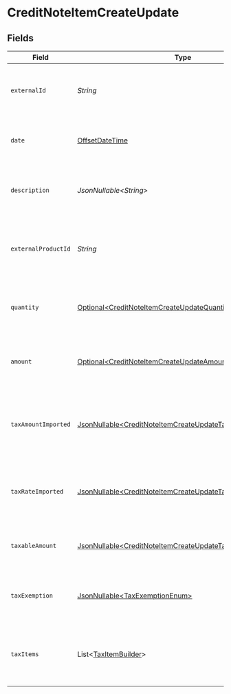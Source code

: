 # CreditNoteItemCreateUpdate


## Fields

| Field                                                                                                                                | Type                                                                                                                                 | Required                                                                                                                             | Description                                                                                                                          |
| ------------------------------------------------------------------------------------------------------------------------------------ | ------------------------------------------------------------------------------------------------------------------------------------ | ------------------------------------------------------------------------------------------------------------------------------------ | ------------------------------------------------------------------------------------------------------------------------------------ |
| `externalId`                                                                                                                         | *String*                                                                                                                             | :heavy_check_mark:                                                                                                                   | Unique identifier for the credit note item in the external system.                                                                   |
| `date`                                                                                                                               | [OffsetDateTime](https://docs.oracle.com/javase/8/docs/api/java/time/OffsetDateTime.html)                                            | :heavy_check_mark:                                                                                                                   | Date when the credit note item was issued or created.                                                                                |
| `description`                                                                                                                        | *JsonNullable\<String>*                                                                                                              | :heavy_minus_sign:                                                                                                                   | Brief explanation or details about the credit note item.                                                                             |
| `externalProductId`                                                                                                                  | *String*                                                                                                                             | :heavy_check_mark:                                                                                                                   | Unique identifier for the associated product in the external system.                                                                 |
| `quantity`                                                                                                                           | [Optional\<CreditNoteItemCreateUpdateQuantity>](../../models/components/CreditNoteItemCreateUpdateQuantity.md)                       | :heavy_minus_sign:                                                                                                                   | Number of units or amount of the product being credited.                                                                             |
| `amount`                                                                                                                             | [Optional\<CreditNoteItemCreateUpdateAmount>](../../models/components/CreditNoteItemCreateUpdateAmount.md)                           | :heavy_minus_sign:                                                                                                                   | Total monetary value of the credit note item before taxes.                                                                           |
| `taxAmountImported`                                                                                                                  | [JsonNullable\<CreditNoteItemCreateUpdateTaxAmountImported>](../../models/components/CreditNoteItemCreateUpdateTaxAmountImported.md) | :heavy_minus_sign:                                                                                                                   | Pre-calculated tax amount for the item, if provided by the external system.                                                          |
| `taxRateImported`                                                                                                                    | [JsonNullable\<CreditNoteItemCreateUpdateTaxRateImported>](../../models/components/CreditNoteItemCreateUpdateTaxRateImported.md)     | :heavy_minus_sign:                                                                                                                   | Pre-calculated tax rate for the item, if provided by the external system.                                                            |
| `taxableAmount`                                                                                                                      | [JsonNullable\<CreditNoteItemCreateUpdateTaxableAmount>](../../models/components/CreditNoteItemCreateUpdateTaxableAmount.md)         | :heavy_minus_sign:                                                                                                                   | Portion of the item amount subject to taxation.                                                                                      |
| `taxExemption`                                                                                                                       | [JsonNullable\<TaxExemptionEnum>](../../models/components/TaxExemptionEnum.md)                                                       | :heavy_minus_sign:                                                                                                                   | Specific tax exemption status applied to this item, if any.                                                                          |
| `taxItems`                                                                                                                           | List\<[TaxItemBuilder](../../models/components/TaxItemBuilder.md)>                                                                   | :heavy_minus_sign:                                                                                                                   | Detailed breakdown of individual tax components applied to this item.                                                                |